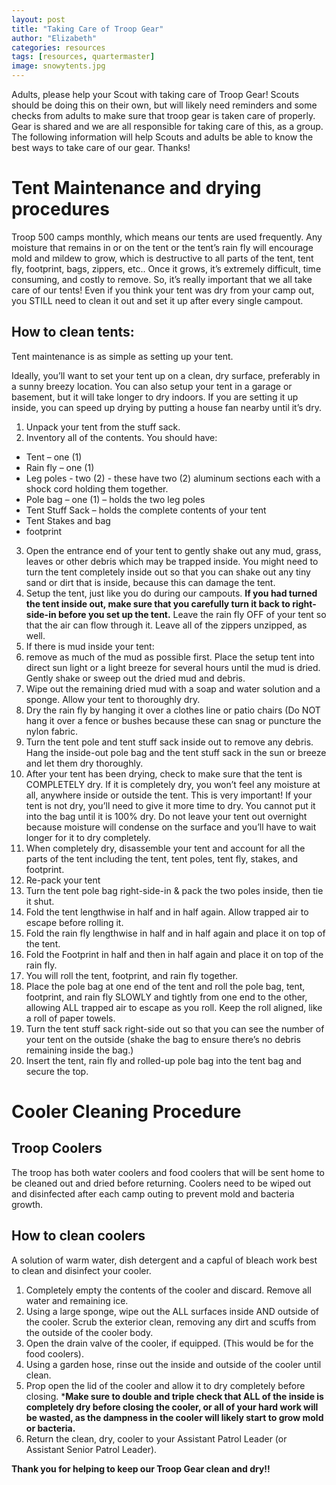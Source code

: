 ```yaml
---
layout: post
title: "Taking Care of Troop Gear"
author: "Elizabeth"
categories: resources
tags: [resources, quartermaster]
image: snowytents.jpg
---
```


Adults, please help your Scout with taking care of Troop Gear!  Scouts should be doing this on their own, but will likely need reminders and some checks from adults to make sure that troop gear is taken care of properly.  Gear is shared and we are all responsible for taking care of this, as a group. The following information will help Scouts and adults be able to know the best ways to take care of our gear.  Thanks!


# Tent Maintenance and drying procedures 
Troop 500 camps monthly, which means our tents are used frequently.  Any moisture that remains in or on the tent or the tent’s rain fly will encourage mold and mildew to grow, which is destructive to all parts of the tent, tent fly, footprint, bags, zippers, etc.. Once it grows, it’s extremely difficult, time consuming, and costly to remove. So, it’s really important that we all take care of our tents!  Even if you think your tent was dry from your camp out, you STILL need to clean it out and set it up after every single campout. 

## How to clean tents:
Tent maintenance is as simple as setting up your tent. 

Ideally, you’ll want to set your tent up on a clean, dry surface, preferably in a sunny breezy location. You can also setup your tent in a garage or basement, but it will take longer to dry indoors. If you are setting it up inside, you can speed up drying by putting a house fan nearby until it’s dry. 

1. Unpack your tent from the stuff sack. 
2. Inventory all of the contents. You should have: 
  - Tent – one (1) 
  - Rain fly – one (1) 
  - Leg poles - two (2) - these have two (2) aluminum sections each with a shock cord holding them together. 
  - Pole bag – one (1) – holds the two leg poles
  - Tent Stuff Sack – holds the complete contents of your tent 
  - Tent Stakes and bag
  - footprint 
3. Open the entrance end of your tent to gently shake out any mud, grass, leaves or other debris which may be trapped inside. You might need to turn the tent completely inside out so that you can shake out any tiny sand or dirt that is inside, because this can damage the tent.
4. Setup the tent, just like you do during our campouts.  **If you had turned the tent inside out, make sure that you carefully turn it back to right-side-in before you set up the tent.** Leave the rain fly OFF of your tent so that the air can flow through it.  Leave all of the zippers unzipped, as well.
5. If there is mud inside your tent:  
  1. remove as much of the mud as possible first. Place the setup tent into direct sun light or a light breeze for several hours until the mud is dried. Gently shake or sweep out the dried mud and debris.
  2. Wipe out the remaining dried mud with a soap and water solution and a sponge. Allow your tent to thoroughly dry.
6. Dry the rain fly by hanging it over a clothes line or patio chairs (Do NOT hang it over a fence or bushes because these can snag or puncture the nylon fabric.
7. Turn the tent pole and tent stuff sack inside out to remove any debris. Hang the inside-out pole bag and the tent stuff sack in the sun or breeze and let them dry thoroughly.
8. After your tent has been drying, check to make sure that the tent is COMPLETELY dry.  If it is completely dry, you won’t feel any moisture at all, anywhere inside or outside the tent. This is very important!  If your tent is not dry, you’ll need to give it more time to dry.  You cannot put it into the bag until it is 100% dry.  Do not leave your tent out overnight because moisture will condense on the surface and you’ll have to wait longer for it to dry completely.
9.  When completely dry, disassemble your tent and account for all the parts of the tent including the tent, tent poles, tent fly, stakes, and footprint.
10. Re-pack your tent 
  1. Turn the tent pole bag right-side-in & pack the two poles inside, then  tie it shut.
  1. Fold the tent lengthwise in half and in half again. Allow trapped air to escape before rolling it. 
  1. Fold the rain fly lengthwise in half and in half again and place it on top of the tent. 
  1. Fold the Footprint in half and then in half again and place it on top of the rain fly.  
  1. You will roll the tent, footprint, and rain fly together. 
  1. Place the pole bag at one end of the tent and roll the pole bag, tent, footprint, and rain fly SLOWLY and tightly from one end to the other, allowing ALL trapped air to escape as you roll. Keep the roll aligned, like a roll of paper towels. 
  1. Turn the tent stuff sack right-side out so that you can see the number of your tent on the outside (shake the bag to ensure there’s no debris remaining inside the bag.) 
  1. Insert the tent, rain fly and rolled-up pole bag into the tent bag and secure the top.

# Cooler Cleaning Procedure 

## Troop Coolers 
The troop has both water coolers and food coolers that will be sent home to be cleaned out and dried before returning.  Coolers need to be wiped out and disinfected after each camp outing to prevent mold and bacteria growth. 

## How to clean coolers
A solution of warm water, dish detergent and a capful of bleach work best to clean and disinfect your cooler. 

1. Completely empty the contents of the cooler and discard. Remove all water and remaining ice. 
2. Using a large sponge, wipe out the ALL surfaces inside AND outside of the cooler. Scrub the exterior clean, removing any dirt and scuffs from the outside of the cooler body. 
3. Open the drain valve of the cooler, if equipped. (This would be for the food coolers). 
4. Using a garden hose, rinse out the inside and outside of the cooler until clean. 
5. Prop open the lid of the cooler and allow it to dry completely before closing.  ***Make sure to double and triple check that ALL of the inside is completely dry before closing the cooler, or all of your hard work will be wasted, as the dampness in the cooler will likely start to grow mold or bacteria.**
6. Return the clean, dry, cooler to your Assistant Patrol Leader (or Assistant Senior Patrol Leader). 

**Thank you for helping to keep our Troop Gear clean and dry!!**
